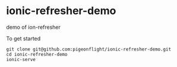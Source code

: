 # ionic-refresher-demo
demo of ion-refresher

To get started

    git clone git@github.com:pigeonflight/ionic-refresher-demo.git
    cd ionic-refresher-demo
    ionic-serve
    

